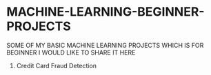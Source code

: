 # MACHINE-LEARNING-BEGINNER-PROJECTS

SOME OF MY BASIC MACHINE LEARNING PROJECTS WHICH IS FOR BEGINNER I WOULD LIKE TO SHARE IT HERE 

1. Credit Card Fraud Detection

